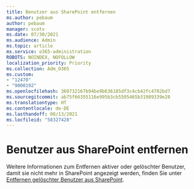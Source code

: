 ```yaml
---
title: Benutzer aus SharePoint entfernen
ms.author: pebaum
author: pebaum
manager: scotv
ms.date: 07/30/2021
ms.audience: Admin
ms.topic: article
ms.service: o365-administration
ROBOTS: NOINDEX, NOFOLLOW
localization_priority: Priority
ms.collection: Adm_O365
ms.custom:
- "12470"
- "9000192"
ms.openlocfilehash: 360732167b94be9b636185df3c4cb42fc4702bd7
ms.sourcegitcommit: ab75f66355116e995b3cb5505465b31989339e28
ms.translationtype: HT
ms.contentlocale: de-DE
ms.lasthandoff: 08/13/2021
ms.locfileid: "58327428"
---
```

# <a name="remove-users-from-sharepoint"></a>Benutzer aus SharePoint entfernen

Weitere Informationen zum Entfernen aktiver oder gelöschter Benutzer, damit sie nicht mehr in SharePoint angezeigt werden, finden Sie unter [Entfernen gelöschter Benutzer aus SharePoint](https://docs.microsoft.com/sharepoint/remove-users).



